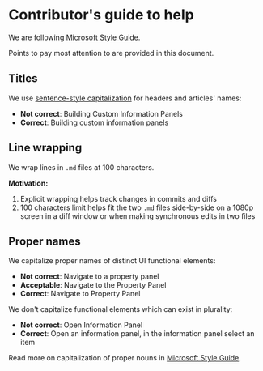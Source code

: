 # Contributor's guide to help

We are following [Microsoft Style Guide][100].

Points to pay most attention to are provided in this document.

## Titles

We use [sentence-style capitalization][101] for headers and articles' names:

* **Not correct**: Building Custom Information Panels
* **Correct**: Building custom information panels

## Line wrapping

We wrap lines in `.md` files at 100 characters.

**Motivation:**

1. Explicit wrapping helps track changes in commits and diffs
2. 100 characters limit helps fit the two `.md` files side-by-side on a 1080p screen in a diff
   window or when making synchronous edits in two files

## Proper names

We capitalize proper names of distinct UI functional elements:

* **Not correct**: Navigate to a property panel
* **Acceptable**: Navigate to the Property Panel 
* **Correct**: Navigate to Property Panel
    
We don't capitalize functional elements which can exist in plurality:

* **Not correct**: Open Information Panel
* **Correct**: Open an information panel, in the information panel select
  an item

Read more on capitalization of proper nouns in [Microsoft Style Guide](https://docs.microsoft.com/en-us/style-guide/grammar/nouns-pronouns).

[100]: https://docs.microsoft.com/en-us/style-guide/welcome/
[101]: https://docs.microsoft.com/en-us/style-guide/text-formatting/using-type/use-sentence-style-capitalization